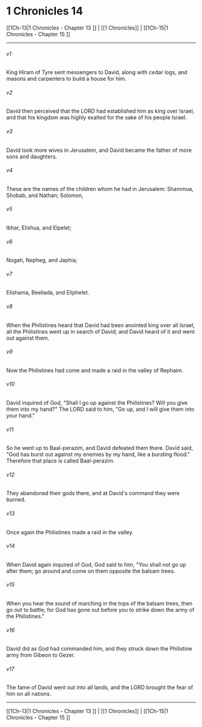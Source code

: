 # 1 Chronicles 14

[[1Ch-13|1 Chronicles - Chapter 13 ]] | [[1 Chronicles]] | [[1Ch-15|1 Chronicles - Chapter 15 ]]
***

###### v1
King Hiram of Tyre sent messengers to David, along with cedar logs, and masons and carpenters to build a house for him.
###### v2
David then perceived that the LORD had established him as king over Israel, and that his kingdom was highly exalted for the sake of his people Israel.
###### v3
David took more wives in Jerusalem, and David became the father of more sons and daughters.
###### v4
These are the names of the children whom he had in Jerusalem: Shammua, Shobab, and Nathan; Solomon,
###### v5
Ibhar, Elishua, and Elpelet;
###### v6
Nogah, Nepheg, and Japhia;
###### v7
Elishama, Beeliada, and Eliphelet.
###### v8
When the Philistines heard that David had been anointed king over all Israel, all the Philistines went up in search of David; and David heard of it and went out against them.
###### v9
Now the Philistines had come and made a raid in the valley of Rephaim.
###### v10
David inquired of God, "Shall I go up against the Philistines? Will you give them into my hand?" The LORD said to him, "Go up, and I will give them into your hand."
###### v11
So he went up to Baal-perazim, and David defeated them there. David said, "God has burst out against my enemies by my hand, like a bursting flood." Therefore that place is called Baal-perazim.
###### v12
They abandoned their gods there, and at David's command they were burned.
###### v13
Once again the Philistines made a raid in the valley.
###### v14
When David again inquired of God, God said to him, "You shall not go up after them; go around and come on them opposite the balsam trees.
###### v15
When you hear the sound of marching in the tops of the balsam trees, then go out to battle; for God has gone out before you to strike down the army of the Philistines."
###### v16
David did as God had commanded him, and they struck down the Philistine army from Gibeon to Gezer.
###### v17
The fame of David went out into all lands, and the LORD brought the fear of him on all nations.

***

[[1Ch-13|1 Chronicles - Chapter 13 ]] | [[1 Chronicles]] | [[1Ch-15|1 Chronicles - Chapter 15 ]]

